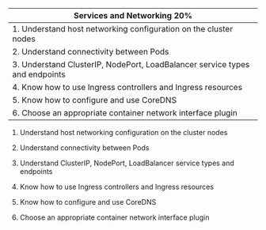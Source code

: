 | **Services and Networking  20%**                                             |
|------------------------------------------------------------------------------|
| 1.  Understand host networking configuration on the cluster nodes            |
| 2.  Understand connectivity between Pods                                     |
| 3.  Understand ClusterIP, NodePort, LoadBalancer service types and endpoints |
| 4.  Know how to use Ingress controllers and Ingress resources                |
| 5.  Know how to configure and use CoreDNS                                    |
| 6.  Choose an appropriate container network interface plugin                 |




1.  Understand host networking configuration on the cluster nodes            

2.  Understand connectivity between Pods                                     

3.  Understand ClusterIP, NodePort, LoadBalancer service types and endpoints 

4.  Know how to use Ingress controllers and Ingress resources                

5.  Know how to configure and use CoreDNS                                    

6.  Choose an appropriate container network interface plugin                 
